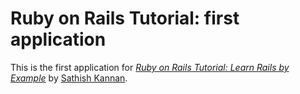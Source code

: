 # Ruby on Rails Tutorial: first application

This is the first application for
[*Ruby on Rails Tutorial: Learn Rails by Example*](http://sathish.hyperphp.com)
by [Sathish Kannan](http://sathish.hyperphp.com/).

